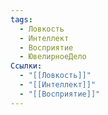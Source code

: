```yaml
---
tags:
  - Ловкость
  - Интеллект
  - Восприятие
  - ЮвелирноеДело
Ссылки:
  - "[[Ловкость]]"
  - "[[Интеллект]]"
  - "[[Восприятие]]"
---
```

